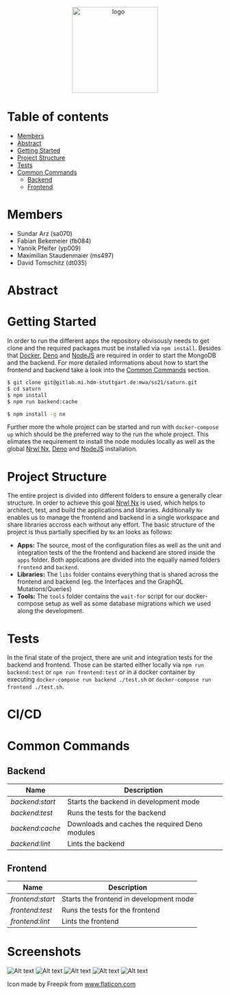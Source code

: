 <center>
  <img src="bingo.png" alt="logo" width="200"/>
</center>

# Table of contents

- [Members](#Members)
- [Abstract](#Abstract)
- [Getting Started](#Getting-Started)
- [Project Structure](#Project-Structure)
- [Tests](#Tests)
- [Common Commands](#Common-Commands)
  - [Backend](#Backend)
  - [Frontend](#Frontend)

# Members

- Sundar Arz (sa070)
- Fabian Bekemeier (fb084)
- Yannik Pfeifer (yp009)
- Maximilian Staudenmaier (ms497)
- David Tomschitz (dt035)

# Abstract

# Getting Started

In order to run the different apps the repository obvisously needs to get clone and the required packages must be installed via `npm install`. Besides that [Docker](https://www.docker.com/), [Deno](https://deno.land/) and [NodeJS](https://nodejs.org/) are required in order to start the MongoDB and the backend. For more detailed informations about how to start the frontend and backend take a look into the [Common Commands](#Common-Commands) section.

```bash
$ git clone git@gitlab.mi.hdm-stuttgart.de:mwa/ss21/saturn.git
$ cd saturn
$ npm install
$ npm run backend:cache

$ npm install -g nx
```

Further more the whole project can be started and run with `docker-compose up` which should be the preferred way to the run the whole project. This elimates the requirement to install the node modules locally as well as the global [Nrwl Nx](https://nx.dev/), [Deno](https://deno.land/) and [NodeJS](https://nodejs.org/) installation.

# Project Structure

The entire project is divided into different folders to ensure a generally clear structure. In order to achieve this goal [Nrwl Nx](https://nx.dev/) is used, which helps to architect, test, and build the applications and libraries. Additionally `Nx` enables us to manage the frontend and backend in a single workspace and share libraries accross each without any effort. The basic structure of the project is thus partially specified by `Nx` an looks as follows:

- **Apps:** The source, most of the configuration files as well as the unit and integration tests of the the frontend and backend are stored inside the `apps` folder. Both applications are divided into the equally named folders `frontend` and `backend`.
- **Libraries:** The `libs` folder contains everything that is shared across the frontend and backend (eg. the Interfaces and the GraphQL Mutations/Queries)
- **Tools:** The `tools` folder contains the `wait-for` script for our docker-compose setup as well as some database migrations which we used along the development.

# Tests

In the final state of the project, there are unit and integration tests for the backend and frontend. Those can be started either locally via `npm run backend:test` or `npm run frontend:test` or in a docker container by executing `docker-compose run backend ./test.sh` or `docker-compose run frontend ./test.sh`.

# CI/CD

# Common Commands

## Backend

| Name            | Description                                    |
| --------------- | ---------------------------------------------- |
| _backend:start_ | Starts the backend in development mode         |
| _backend:test_  | Runs the tests for the backend                 |
| _backend:cache_ | Downloads and caches the required Deno modules |
| _backend:lint_  | Lints the backend                              |

## Frontend

| Name             | Description                             |
| ---------------- | --------------------------------------- |
| _frontend:start_ | Starts the frontend in development mode |
| _frontend:test_  | Runs the tests for the frontend         |
| _frontend:lint_  | Lints the frontend                      |

# Screenshots

![Alt text](./screenshots/games_screen.png)
![Alt text](./screenshots/create_game_dialog.png)
![Alt text](./screenshots/game_screen.png)
![Alt text](./screenshots/game_screen_bingo.png)
![Alt text](./screenshots/game_screen_admin.png)

Icon made by Freepik from www.flaticon.com

